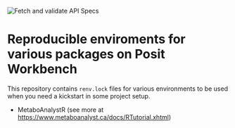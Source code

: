 <!-- badges: start -->

![Fetch and validate API Specs](https://github.com/norwegianveterinaryinstitute/renv-files/actions/workflows/build_renv.yaml/badge.svg)

<!-- badges: end -->

# Reproducible enviroments for various packages on Posit Workbench

This repository contains `renv.lock` files for various environments to be used when you need a kickstart in some project setup.

- MetaboAnalystR (see more at https://www.metaboanalyst.ca/docs/RTutorial.xhtml)
